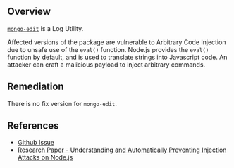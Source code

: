 ## Overview
[`mongo-edit`](https://www.npmjs.com/package/mongo-edit) is a Log Utility.

Affected versions of the package are vulnerable to Arbitrary Code Injection due to unsafe use of the `eval()` function. Node.js provides the `eval()` function by default, and is used to translate strings into Javascript code. An attacker can craft a malicious payload to inject arbitrary commands.

## Remediation
There is no fix version for `mongo-edit`.

## References
- [Github Issue](https://github.com/louischatriot/mongo-edit/issues/18)
- [Research Paper - Understanding and Automatically Preventing Injection Attacks on Node.js](https://www.microsoft.com/en-us/research/wp-content/uploads/2017/01/nodejs_tr.pdf)
